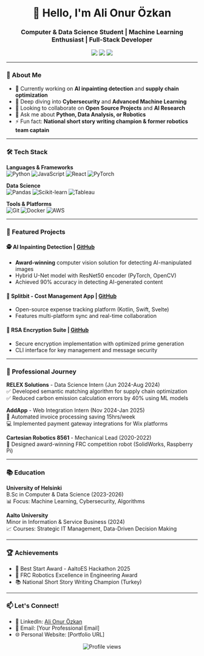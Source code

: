 <h1 align="center">👋 Hello, I'm Ali Onur Özkan</h1>
<h3 align="center">Computer & Data Science Student | Machine Learning Enthusiast | Full-Stack Developer</h3>

<p align="center">
  <a href="https://www.linkedin.com/in/ali-onur-%C3%B6zkan-62511a258/"><img src="https://img.shields.io/badge/LinkedIn-0077B5?style=for-the-badge&logo=linkedin&logoColor=white"></a>
  <a href="[Your Portfolio URL]"><img src="https://img.shields.io/badge/Portfolio-%23000000.svg?style=for-the-badge&logo=firefox&logoColor=white"></a>
  <a href="mailto:[Your Email]"><img src="https://img.shields.io/badge/Email-D14836?style=for-the-badge&logo=gmail&logoColor=white"></a>
</p>

---

### 🚀 About Me
- 🔭 Currently working on **AI inpainting detection** and **supply chain optimization**
- 🌱 Deep diving into **Cybersecurity** and **Advanced Machine Learning**
- 👯 Looking to collaborate on **Open Source Projects** and **AI Research**
- 💬 Ask me about **Python, Data Analysis, or Robotics**
- ⚡ Fun fact: **National short story writing champion & former robotics team captain**

---

### 🛠️ Tech Stack
**Languages & Frameworks**  
![Python](https://img.shields.io/badge/Python-3776AB?style=flat&logo=python&logoColor=white)
![JavaScript](https://img.shields.io/badge/JavaScript-F7DF1E?style=flat&logo=javascript&logoColor=black)
![React](https://img.shields.io/badge/React-20232A?style=flat&logo=react&logoColor=61DAFB)
![PyTorch](https://img.shields.io/badge/PyTorch-EE4C2C?style=flat&logo=pytorch&logoColor=white)

**Data Science**  
![Pandas](https://img.shields.io/badge/Pandas-150458?style=flat&logo=pandas&logoColor=white)
![Scikit-learn](https://img.shields.io/badge/Scikit--learn-F7931E?style=flat&logo=scikit-learn&logoColor=white)
![Tableau](https://img.shields.io/badge/Tableau-E97627?style=flat&logo=tableau&logoColor=white)

**Tools & Platforms**  
![Git](https://img.shields.io/badge/Git-F05032?style=flat&logo=git&logoColor=white)
![Docker](https://img.shields.io/badge/Docker-2496ED?style=flat&logo=docker&logoColor=white)
![AWS](https://img.shields.io/badge/AWS-232F3E?style=flat&logo=amazon-aws&logoColor=white)

---

### 🌟 Featured Projects

#### 🕵️ AI Inpainting Detection | [GitHub](https://github.com/ozkanali357/AI-Inpainting-Detection)
- **Award-winning** computer vision solution for detecting AI-manipulated images
- Hybrid U-Net model with ResNet50 encoder (PyTorch, OpenCV)
- Achieved 90% accuracy in detecting AI-generated content

#### 🔗 Splitbit - Cost Management App | [GitHub](https://github.com/ISDC-Helsinki/splitbit)
- Open-source expense tracking platform (Kotlin, Swift, Svelte)
- Features multi-platform sync and real-time collaboration

#### 🔐 RSA Encryption Suite | [GitHub](https://github.com/ozkanali357/AILabsProject)
- Secure encryption implementation with optimized prime generation
- CLI interface for key management and message security

---

### 💼 Professional Journey
**RELEX Solutions** - Data Science Intern (Jun 2024-Aug 2024)  
✅ Developed semantic matching algorithm for supply chain optimization  
✅ Reduced carbon emission calculation errors by 40% using ML models

**AddApp** - Web Integration Intern (Nov 2024-Jan 2025)  
🚀 Automated invoice processing saving 15hrs/week  
💻 Implemented payment gateway integrations for Wix platforms

**Cartesian Robotics 8561** - Mechanical Lead (2020-2022)  
🤖 Designed award-winning FRC competition robot (SolidWorks, Raspberry Pi)

---

### 📚 Education
**University of Helsinki**  
B.Sc in Computer & Data Science (2023-2026)  
📊 Focus: Machine Learning, Cybersecurity, Algorithms

**Aalto University**  
Minor in Information & Service Business (2024)  
📈 Courses: Strategic IT Management, Data-Driven Decision Making

---

### 🏆 Achievements
- 🥇 Best Start Award - AaltoES Hackathon 2025
- 🏅 FRC Robotics Excellence in Engineering Award
- 📚 National Short Story Writing Champion (Turkey)

---

### 📫 Let's Connect!
- 💼 LinkedIn: [Ali Onur Özkan](https://www.linkedin.com/in/ali-onur-%C3%B6zkan-62511a258/)
- 📧 Email: [Your Professional Email]
- 🌐 Personal Website: [Portfolio URL]

<p align="center">
  <img src="https://komarev.com/ghpvc/?username=ozkanali357&color=blue&style=flat" alt="Profile views">
</p>
